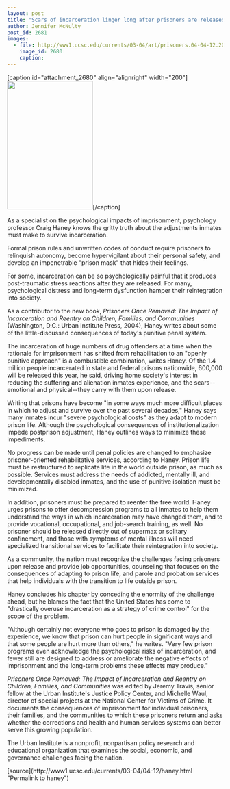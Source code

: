 ```yaml
---
layout: post
title: "Scars of incarceration linger long after prisoners are released, author writes"
author: Jennifer McNulty
post_id: 2681
images:
  - file: http://www1.ucsc.edu/currents/03-04/art/prisoners.04-04-12.200.jpg
    image_id: 2680
    caption: 
---
```


[caption id="attachment_2680" align="alignright" width="200"]<a href="http://localhost/mysite/wp-content/uploads/2004/04/prisoners.04-04-12.200.jpg"><img class="size-full wp-image-2680" src="http://localhost/mysite/wp-content/uploads/2004/04/prisoners.04-04-12.200.jpg" alt="" width="200" height="300" /></a>[/caption]
<p>
  As a specialist on the psychological impacts of imprisonment, psychology professor Craig Haney knows the gritty truth about the adjustments inmates must make to survive incarceration.<br>
</p>
<p>
  Formal prison rules and unwritten codes of conduct require prisoners to relinquish autonomy, become hypervigilant about their personal safety, and develop an impenetrable "prison mask" that hides their feelings.<br>
</p>
<p>
  For some, incarceration can be so psychologically painful that it produces post-traumatic stress reactions after they are released. For many, psychological distress and long-term dysfunction hamper their reintegration into society.<br>
</p>
<p>
  As a contributor to the new book, <i>Prisoners Once Removed: The Impact of Incarceration and Reentry on Children, Families, and Communities</i> (Washington, D.C.: Urban Institute Press, 2004), Haney writes about some of the little-discussed consequences of today's punitive penal system.<br>
</p>
<p>
  The incarceration of huge numbers of drug offenders at a time when the rationale for imprisonment has shifted from rehabilitation to an "openly punitive approach" is a combustible combination, writes Haney. Of the 1.4 million people incarcerated in state and federal prisons nationwide, 600,000 will be released this year, he said, driving home society's interest in reducing the suffering and alienation inmates experience, and the scars--emotional and physical--they carry with them upon release.<br>
</p>
<p>
  Writing that prisons have become "in some ways much more difficult places in which to adjust and survive over the past several decades," Haney says many inmates incur "severe psychological costs" as they adapt to modern prison life. Although the psychological consequences of institutionalization impede postprison adjustment, Haney outlines ways to minimize these impediments.<br>
</p>
<p>
  No progress can be made until penal policies are changed to emphasize prisoner-oriented rehabilitative services, according to Haney. Prison life must be restructured to replicate life in the world outside prison, as much as possible. Services must address the needs of addicted, mentally ill, and developmentally disabled inmates, and the use of punitive isolation must be minimized.<br>
</p>
<p>
  In addition, prisoners must be prepared to reenter the free world. Haney urges prisons to offer decompression programs to all inmates to help them understand the ways in which incarceration may have changed them, and to provide vocational, occupational, and job-search training, as well. No prisoner should be released directly out of supermax or solitary confinement, and those with symptoms of mental illness will need specialized transitional services to facilitate their reintegration into society.<br>
</p>
<p>
  As a community, the nation must recognize the challenges facing prisoners upon release and provide job opportunities, counseling that focuses on the consequences of adapting to prison life, and parole and probation services that help individuals with the transition to life outside prison.<br>
</p>
<p>
  Haney concludes his chapter by conceding the enormity of the challenge ahead, but he blames the fact that the United States has come to "drastically overuse incarceration as a strategy of crime control" for the scope of the problem.<br>
</p>
<p>
  "Although certainly not everyone who goes to prison is damaged by the experience, we know that prison can hurt people in significant ways and that some people are hurt more than others," he writes. "Very few prison programs even acknowledge the psychological risks of incarceration, and fewer still are designed to address or ameliorate the negative effects of imprisonment and the long-term problems these effects may produce."<br>
</p>
<p>
  <i>Prisoners Once Removed: The Impact of Incarceration and Reentry on Children, Families, and Communities</i> was edited by Jeremy Travis, senior fellow at the Urban Institute's Justice Policy Center, and Michelle Waul, director of special projects at the National Center for Victims of Crime. It documents the consequences of imprisonment for individual prisoners, their families, and the communities to which these prisoners return and asks whether the corrections and health and human services systems can better serve this growing population.<br>
</p>
<p>
  The Urban Institute is a nonprofit, nonpartisan policy research and educational organization that examines the social, economic, and governance challenges facing the nation.
</p>
[source](http://www1.ucsc.edu/currents/03-04/04-12/haney.html "Permalink to haney")
